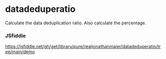 # datadeduperatio
Calculate the data deduplication ratio.
Also calculate the percentage.

### JSfiddle
https://jsfiddle.net/gh/get/library/pure/realjonathanmaier/datadeduperatio/tree/main/demo
